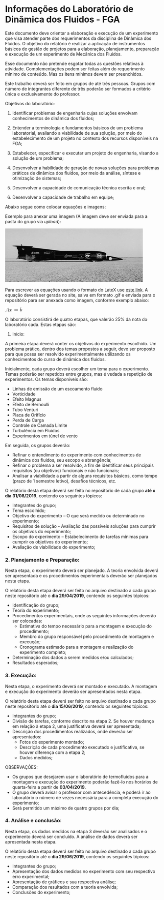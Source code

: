 # Informações do Laboratório de Dinâmica dos Fluidos - FGA

Este documento deve orientar a elaboração e execução de um experimento que visa atender parte dos requerimentos da disciplina de Dinâmica dos Fluidos. O objetivo do relatório é realizar a aplicação de instrumentos básicos de gestão de projetos para a elaboração, planejamento, preparação e execução de um experimento de Mecânica dos Fluidos. 

Esse documento não pretende esgotar todas as questões relativas à atividade. Complementações podem ser feitas além do requerimento mínimo de conteúdo. Mas os itens mínimos devem ser preenchidos. 

Este trabalho deverá ser feito em grupos de até três pessoas. Grupos com número de integrantes diferente de três poderão ser formados a critério única e exclusivamente do professor. 

Objetivos do laboratório: 

1. Identificar problemas de engenharia cujas soluções envolvam conhecimentos de dinâmica dos fluidos;  

2. Entender a terminologia e fundamentos básicos de um problema laboratorial, avaliando a viabilidade de sua solução, por meio do estabelecimento de um projeto no contexto dos recursos disponíveis na FGA;  

3. Estabelecer, especificar e executar um projeto de engenharia, visando a solução de um problema;  

4. Desenvolver a habilidade de geração de novas soluções para problemas práticos de dinâmica dos fluidos, por meio da análise, síntese e otimização de sistemas; 

5. Desenvolver a capacidade de comunicação técnica escrita e oral; 

6. Desenvolver a capacidade de trabalho em equipe; 

Abaixo segue como colocar equações e imagens:


Exemplo para anexar uma imagem (A imagem deve ser enviada para a pasta do grupo via *upload*):

![Teste de legenda de imagem](thrust.jpg)


Para escrever as equações usando o formato do LateX use [este link](https://www.codecogs.com/latex/eqneditor.php). A equação deverá ser gerada no site, salva em formato .gif e enviada para o repositório para ser anexada como imagem, conforme exemplo abaixo:

![Teste de legenda de imagem 2](CodeCogsEqn.gif)

O laboratório consistirá de quatro etapas, que valerão 25% da nota do laboratório cada. Estas etapas são:

1. Início: 

A primeira etapa deverá conter os objetivos do experimento escolhido. Um problema prático, dentro dos temas propostos a seguir, deve ser proposto para que possa ser resolvido experimentalmente utilizando os conhecimentos do curso de dinâmica dos fluidos. 

Inicialmente, cada grupo deverá escolher um tema para o experimento. Temas poderão ser repetidos entre grupos, mas é vedada a repetição de experimentos. Os temas disponíveis são: 

-	Linhas de emissão de um escoamento fluido
-	Vorticidade
-	Efeito Magnus
-	Efeito de Bernoulli
- Tubo Venturi
-	Placa de Orifício
-	Perda de Carga
-	Controle de Camada Limite
-	Turbulência em Fluidos
-	Experimentos em túnel de vento

Em seguida, os grupos deverão: 
- Refinar o entendimento do experimento com conhecimentos de dinâmica dos fluidos, seu escopo e abrangência; 
- Refinar o problema a ser resolvido, a fim de identificar seus principais requisitos (ou objetivos) funcionais e não funcionais; 
- Analisar a viabilidade a partir de alguns requisitos básicos, como tempo (prazo de 1 semestre letivo), desafios técnicos, etc. 

O relatório desta etapa deverá ser feito no repositório de cada grupo **até o dia 31/08/2019**, contendo os seguintes tópicos: 
- Integrantes do grupo; 
- Tema escolhido; 
- Objetivo do experimento – O que será medido ou determinado no experimento; 
- Requisitos de solução - Avaliação das possíveis soluções para cumprir os objetivos do experimento; 
- Escopo do experimento – Estabelecimento de tarefas mínimas para cumprir os objetivos do experimento; 
- Avaliação de viabilidade do experimento; 

### 2.	Planejamento e Preparação:

Nesta etapa, o experimento deverá ser planejado. A teoria envolvida deverá ser apresentada e os procedimentos experimentais deverão ser planejados nesta etapa.

O relatório desta etapa deverá ser feito no arquivo destinado a cada grupo neste repositório até o **dia 29/04/2019**, contendo os seguintes tópicos:

- Identificação do grupo;
- Teoria do experimento;
- Procedimentos experimentais, onde as seguintes informações deverão ser colocadas:
    - Estimativa do tempo necessário para a montagem e execução do procedimento;
    - Membro do grupo responsável pelo procedimento de montagem e execução;
    - Cronograma estimado para a montagem e realização do experimento completo;
- Determinação dos dados a serem medidos e/ou calculados;
- Resultados esperados;


### 3.	Execução:

Nesta etapa, o experimento deverá ser montado e executado. A montagem e execução do experimento deverão ser apresentados nesta etapa.

O relatório desta etapa deverá ser feito no arquivo destinado a cada grupo neste repositório até o **dia 15/06/2019**, contendo os seguintes tópicos:

- Integrantes do grupo;
- Divisão de tarefas, conforme descrito na etapa 2. Se houver mudança em relação à etapa 2, uma justificativa deverá ser apresentada;
- Descrição dos procedimentos realizados, onde deverão ser apresentados:
  - Fotos do experimento montado;
  - Descrição de cada procedimento executado e justificativa, se houver diferença com a etapa 2;
  - Dados medidos;
  
  
OBSERVAÇÕES: 
-	Os grupos que desejarem usar o laboratório de termofluidos para a montagem e execução do experimento poderão fazê-lo nos horários de quarta-feira a partir de **03/04/2019**. 
-	O grupo deverá avisar o professor com antecedência, e poderá ir ao laboratório o número de vezes necessária para a completa execução do experimento;
-	Será permitido um máximo de quatro grupos por dia;

### 4.	Análise e conclusão:

Nesta etapa, os dados medidos na etapa 3 deverão ser analisados e o experimento deverá ser concluído. A análise de dados deverá ser apresentada nesta etapa.

O relatório desta etapa deverá ser feito no arquivo destinado a cada grupo neste repositório até o **dia 29/06/2019**, contendo os seguintes tópicos:

-	Integrantes do grupo;
-	Apresentação dos dados medidos no experimento com seu respectivo erro experimental;
-	Apresentação de gráficos e sua respectiva análise;
-	Comparação dos resultados com a teoria envolvida;
-	Conclusões do experimento;
